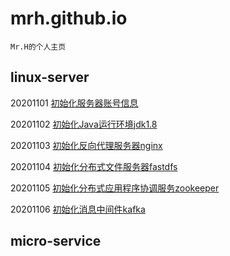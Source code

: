 # mrh.github.io

	Mr.H的个人主页

## linux-server

20201101 [初始化服务器账号信息](https://github.com/zfhlm/mrh.github.io/blob/main/document/linux/linux-20201101%20%E5%88%9D%E5%A7%8B%E5%8C%96%E6%9C%8D%E5%8A%A1%E5%99%A8%E8%B4%A6%E5%8F%B7%E4%BF%A1%E6%81%AF.md)

20201102 [初始化Java运行环境jdk1.8](https://github.com/zfhlm/mrh.github.io/blob/main/document/linux/linux-20201102%20%E5%88%9D%E5%A7%8B%E5%8C%96Java%E8%BF%90%E8%A1%8C%E7%8E%AF%E5%A2%83jdk1.8.md)

20201103 [初始化反向代理服务器nginx](https://github.com/zfhlm/mrh.github.io/blob/main/document/linux/linux-20201103%20%E5%88%9D%E5%A7%8B%E5%8C%96%E5%8F%8D%E5%90%91%E4%BB%A3%E7%90%86%E6%9C%8D%E5%8A%A1%E5%99%A8nginx.md)

20201104 [初始化分布式文件服务器fastdfs](https://github.com/zfhlm/mrh.github.io/blob/main/document/linux/linux-20201104%20%E5%88%9D%E5%A7%8B%E5%8C%96%E5%88%86%E5%B8%83%E5%BC%8F%E6%96%87%E4%BB%B6%E6%9C%8D%E5%8A%A1%E5%99%A8fastdfs.md)

20201105 [初始化分布式应用程序协调服务zookeeper](https://github.com/zfhlm/mrh.github.io/blob/main/document/linux/linux-20201105%20%E5%88%9D%E5%A7%8B%E5%8C%96%E5%88%86%E5%B8%83%E5%BC%8F%E5%BA%94%E7%94%A8%E7%A8%8B%E5%BA%8F%E5%8D%8F%E8%B0%83%E6%9C%8D%E5%8A%A1zookeeper.md)

20201106 [初始化消息中间件kafka](https://github.com/zfhlm/mrh.github.io/blob/main/document/linux/linux-20201106%20%E5%88%9D%E5%A7%8B%E5%8C%96%E6%B6%88%E6%81%AF%E4%B8%AD%E9%97%B4%E4%BB%B6kafka.md)

## micro-service

